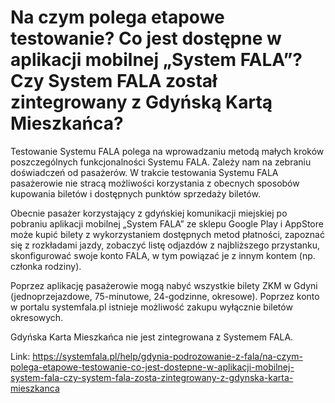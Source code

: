 # Na czym polega etapowe testowanie? Co jest dostępne w aplikacji mobilnej „System FALA”? Czy System FALA został zintegrowany z Gdyńską Kartą Mieszkańca?


Testowanie Systemu FALA polega na wprowadzaniu metodą małych kroków poszczególnych funkcjonalności Systemu FALA. Zależy nam na zebraniu doświadczeń od pasażerów. W trakcie testowania Systemu FALA pasażerowie nie stracą możliwości korzystania z obecnych sposobów kupowania biletów i dostępnych punktów sprzedaży biletów.


Obecnie pasażer korzystający z gdyńskiej komunikacji miejskiej po pobraniu aplikacji mobilnej „System FALA” ze sklepu Google Play i AppStore może kupić bilety z wykorzystaniem dostępnych metod płatności, zapoznać się z rozkładami jazdy, zobaczyć listę odjazdów z najbliższego przystanku, skonfigurować swoje konto FALA, w tym powiązać je z innym kontem (np. członka rodziny).


Poprzez aplikację pasażerowie mogą nabyć wszystkie bilety ZKM w Gdyni (jednoprzejazdowe, 75\-minutowe, 24\-godzinne, okresowe). Poprzez konto w portalu systemfala.pl istnieje możliwość zakupu wyłącznie biletów okresowych.


Gdyńska Karta Mieszkańca nie jest zintegrowana z Systemem FALA.




Link: https://systemfala.pl/help/gdynia-podrozowanie-z-fala/na-czym-polega-etapowe-testowanie-co-jest-dostepne-w-aplikacji-mobilnej-system-fala-czy-system-fala-zosta-zintegrowany-z-gdynska-karta-mieszkanca
